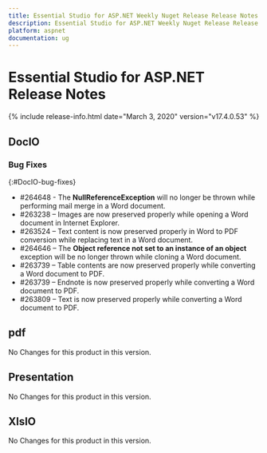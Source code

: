 ```yaml
---
title: Essential Studio for ASP.NET Weekly Nuget Release Release Notes  
description: Essential Studio for ASP.NET Weekly Nuget Release Release Notes  
platform: aspnet
documentation: ug
---
```


# Essential Studio for ASP.NET  Release Notes  

{% include release-info.html date="March 3, 2020"  version="v17.4.0.53" %} 






## DocIO

### Bug Fixes
{:#DocIO-bug-fixes}

* \#264648 - The **NullReferenceException** will no longer be thrown while performing mail merge in a Word document.
* \#263238 – Images are now preserved properly while opening a Word document in Internet Explorer.
* \#263524 – Text content is now preserved properly in Word to PDF conversion while replacing text in a Word document.
* \#264646 – The **Object reference not set to an instance of an object** exception will be no longer thrown while cloning a Word document.
* \#263739 – Table contents are now preserved properly while converting a Word document to PDF.
* \#263739 – Endnote is now preserved properly while converting a Word document to PDF.
* \#263809 – Text is now preserved properly while converting a Word document to PDF.
## pdf

No Changes for this product in this version.

[//]: # "Delete the contents of this file while new content is added."

## Presentation

No Changes for this product in this version.

[//]: # "Delete the contents of this file while new content is added."

## XlsIO

No Changes for this product in this version.

[//]: # "Delete the contents of this file while new content is added."

